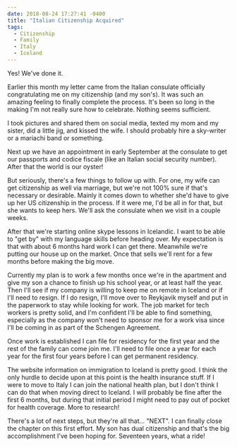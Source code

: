 ```yaml
---
date: 2018-08-24 17:27:41 -0400
title: "Italian Citizenship Acquired"
tags:
  - Citizenship
  - Family
  - Italy
  - Iceland
---
```


Yes! We've done it.

Earlier this month my letter came from the Italian consulate officially
congratulating me on my citizenship (and my son's). It was such an amazing
feeling to finally complete the process. It's been so long in the making
I'm not really sure how to celebrate. Nothing seems sufficient.

I took pictures and shared them on social media, texted my mom and my
sister, did a little jig, and kissed the wife. I should probably hire
a sky-writer or a mariachi band or something.

Next up we have an appointment in early September at the consulate to get
our passports and codice fiscale (like an Italian social security number).
After that the world is our oyster!

But seriously, there's a few things to follow up with. For one, my wife
can get citizenship as well via marriage, but we're not 100% sure if
that's necessary or desirable. Mainly it comes down to whether she'd have
to give up her US citizenship in the process. If it were me, I'd be all in
for that, but she wants to keep hers. We'll ask the consulate when we
visit in a couple weeks.

After that we're starting online skype lessons in Icelandic. I want to be
able to "get by" with my language skills before heading over. My
expectation is that with about 6 months hard work I can get there.
Meanwhile we're putting our house up on the market. Once that sells we'll
rent for a few months before making the big move.

Currently my plan is to work a few months once we're in the apartment and
give my son a chance to finish up his school year, or at least half the
year. Then I'll see if my company is willing to keep me on remote in
Iceland or if I'll need to resign. If I do resign, I'll move over to
Reykjavik myself and put in the paperwork to stay while looking for work.
The job market for tech workers is pretty solid, and I'm confident I'll be
able to find something, especially as the company won't need to sponsor me
for a work visa since I'll be coming in as part of the Schengen Agreement.

Once work is established I can file for residency for the first year and
the rest of the family can come join me. I'll need to file once a year for
each year for the first four years before I can get permanent residency.

The website information on immigration to Iceland is pretty good. I think
the only hurdle to decide upon at this point is the health insurance
stuff. If I were to move to Italy I can join the national health plan, but
I don't think I can do that when moving direct to Iceland. I will probably
be fine after the first 6 months, but during that initial period I might
need to pay out of pocket for health coverage. More to research!

There's a lot of next steps, but they're all that... "NEXT". I can finally
close the chapter on this first effort. My son has dual citizenship and
that's the big accomplishment I've been hoping for. Seventeen years, what
a ride!

<!--  vim: set shiftwidth=4 tabstop=4 expandtab: -->
